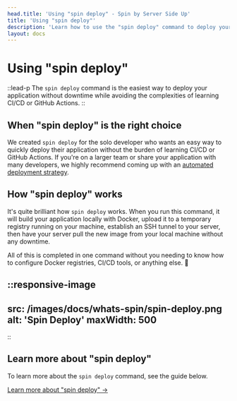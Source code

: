 ```yaml
---
head.title: 'Using "spin deploy" - Spin by Server Side Up'
title: 'Using "spin deploy"'
description: 'Learn how to use the "spin deploy" command to deploy your application from your local machine to your server.'
layout: docs
---
```


# Using "spin deploy"
::lead-p
The `spin deploy` command is the easiest way to deploy your application without downtime while avoiding the complexities of learning CI/CD or GitHub Actions. 
::

## When "spin deploy" is the right choice
We created `spin deploy` for the solo developer who wants an easy way to quickly deploy their application without the burden of learning CI/CD or GitHub Actions. If you're on a larger team or share your application with many developers, we highly recommend coming up with an [automated deployment strategy](/docs/deployment/automated-deployments-with-github-actions).

## How "spin deploy" works
It's quite brilliant how `spin deploy` works. When you run this command, it will build your application locally with Docker, upload it to a temporary registry running on your machine, establish an SSH tunnel to your server, then have your server pull the new image from your local machine without any downtime.

All of this is completed in one command without you needing to know how to configure Docker registries, CI/CD tools, or anything else. 🤯

::responsive-image
---
src: /images/docs/whats-spin/spin-deploy.png
alt: 'Spin Deploy'
maxWidth: 500
---
::

## Learn more about "spin deploy"
To learn more about the `spin deploy` command, see the guide below.

[Learn more about "spin deploy" →](/docs/command-reference/deploy)
